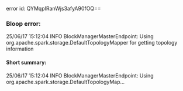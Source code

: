 error id: QYMqpIRanWjs3afyA90fOQ==
### Bloop error:

25/06/17 15:12:04 INFO BlockManagerMasterEndpoint: Using org.apache.spark.storage.DefaultTopologyMapper for getting topology information
#### Short summary: 

25/06/17 15:12:04 INFO BlockManagerMasterEndpoint: Using org.apache.spark.storage.DefaultTopologyMap...